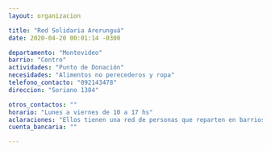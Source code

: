 ```yaml
---
layout: organizacion

title: "Red Solidaria Arerunguá"
date: 2020-04-20 00:01:14 -0300

departamento: "Montevideo"
barrio: "Centro"
actividades: "Punto de Donación"
necesidades: "Alimentos no perecederos y ropa"
telefono_contacto: "092143478"
direccion: "Soriano 1384"

otros_contactos: ""
horario: "Lunes a viernes de 10 a 17 hs"
aclaraciones: "Ellos tienen una red de personas que reparten en barrios de la periferia, trabajan con unos 40 referentes barriales de Montevideo"
cuenta_bancaria: ""

---
```

